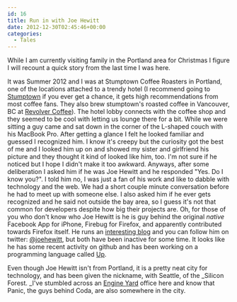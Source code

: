 ```yaml
---
id: 16
title: Run in with Joe Hewitt
date: 2012-12-30T02:45:46+00:00
categories:
  - Tales
---
```


While I am currently visiting family in the Portland area for Christmas I figure I will recount a quick story from the last time I was here.

It was Summer 2012 and I was at Stumptown Coffee Roasters in Portland, one of the locations attached to a trendy hotel (I recommend going to [Stumptown](http://stumptowncoffee.com) if you ever get a chance, it gets high recommendations from most coffee fans. They also brew stumptown's roasted coffee in Vancouver, BC at [Revolver Coffee](http://revolvercoffee.ca)). The hotel lobby connects with the coffee shop and they seemed to be cool with letting us lounge there for a bit. While we were sitting a guy came and sat down in the corner of the L-shaped couch with his MacBook Pro. After getting a glance I felt he looked familiar and guessed I recognized him. I know it's creepy but the curiosity got the best of me and I looked him up on and showed my sister and girlfriend his picture and they thought it kind of looked like him, too. I'm not sure if he noticed but I hope I didn't make it too awkward. Anyways, after some deliberation I asked him if he was Joe Hewitt and he responded "Yes. Do I know you?". I told him no, I was just a fan of his work and like to dabble with technology and the web. We had a short couple minute conversation before he had to meet up with someone else. I also asked him if he ever gets recognized and he said not outside the bay area, so I guess it's not that common for developers despite how big their projects are. Oh, for those of you who don't know who Joe Hewitt is he is guy behind the original *native* Facebook App for iPhone, Firebug for Firefox, and apparently contributed towards Firefox itself. He runs an [interesting blog](http://joehewitt.com) and you can follow him on twitter: [@joehewitt](https://twitter.com/joehewitt), but both have been inactive for some time. It looks like he has some recent activity on github and has been working on a programming language called [Up](https://github.com/joehewitt/up).

Even though Joe Hewitt isn't from Portland, it is a pretty neat city for technology, and has been given the nickname, with Seattle, of the \_Silicon Forest. _I've stumbled across an [Engine Yard](http://www.engineyard.com) office here and know that Panic, the guys behind Coda, are also somewhere in the city.

